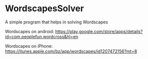# WordscapesSolver
A simple program that helps in solving Wordscapes

 Wordscapes on android: https://play.google.com/store/apps/details?id=com.peoplefun.wordcross&hl=en
 

Wordscapes on iPhone: https://itunes.apple.com/bz/app/wordscapes/id1207472156?mt=8
